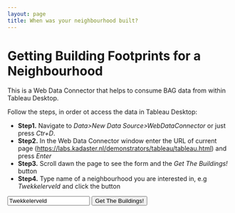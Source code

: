 ```yaml
---
layout: page
title: When was your neighbourhood built?
---
```


<script type="text/javascript" src="tableauwdc-2.3.latest.js"></script>
<script type="text/javascript" src="wicket.js"></script>
<script type="text/javascript" src="moment.min.js"></script>
<script type="text/javascript" src="awesomplete.min.js"></script>
<script type="text/javascript" src="jquery.js"></script>
<link href="./index.css" rel="stylesheet"> 


# Getting Building Footprints for a Neighbourhood 
                
This is a Web Data Connector that helps to consume BAG data from within Tableau Desktop. 

Follow the steps, in order ot access the data in Tableau Desktop:
  
 - **Step1.** Navigate to <em>Data>New Data Source>WebDataConnector</em> or just press <em>Ctr+D</em>.
 - **Step2.** In the Web Data Connector window enter the URL of current page (https://labs.kadaster.nl/demonstrators/tableau/tableau.html) and press <em>Enter</em>
 - **Step3.** Scroll dawn the page to see the form and the <em>Get The Buildings!</em> button
 - **Step4.** Type name of a neighbourhood you are interested in, e.g <em>Twekkelerveld</em> and click the button
 

 <form class="form-inline">
   <input type="text" id="buurtNaam" value="Twekkelerveld">
   <button type = "button" id = "submitButton">Get The Buildings!</button>
 </form>


<script type="text/javascript" src="connector.js"></script> 
